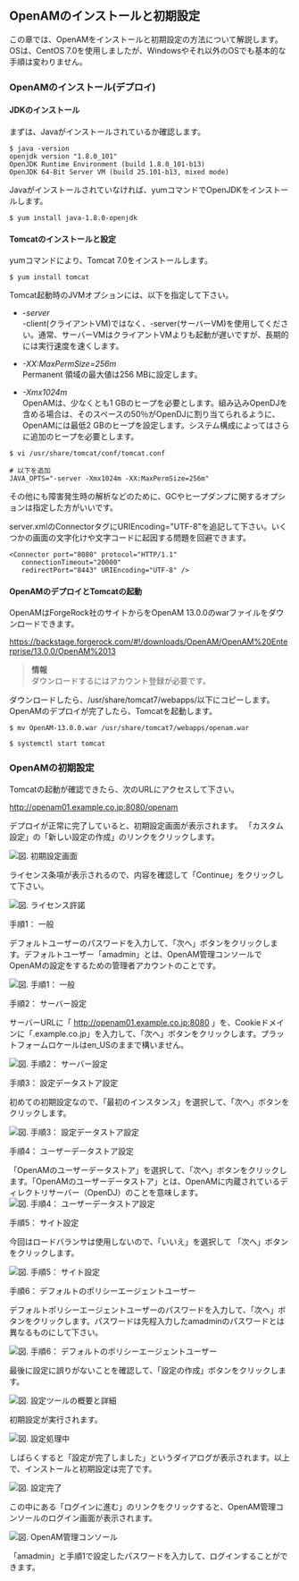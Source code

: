 ## OpenAMのインストールと初期設定

この章では、OpenAMをインストールと初期設定の方法について解説します。OSは、CentOS 7.0を使用しましたが、Windowsやそれ以外のOSでも基本的な手順は変わりません。

### OpenAMのインストール(デプロイ)

#### JDKのインストール

まずは、Javaがインストールされているか確認します。

```
$ java -version
openjdk version "1.8.0_101"
OpenJDK Runtime Environment (build 1.8.0_101-b13)
OpenJDK 64-Bit Server VM (build 25.101-b13, mixed mode)
```

Javaがインストールされていなければ、yumコマンドでOpenJDKをインストールします。

```
$ yum install java-1.8.0-openjdk
```

#### Tomcatのインストールと設定

yumコマンドにより、Tomcat 7.0をインストールします。

```
$ yum install tomcat
```

Tomcat起動時のJVMオプションには、以下を指定して下さい。

- *-server*  
    -client(クライアントVM)ではなく、-server(サーバーVM)を使用してください。通常、サーバーVMはクライアントVMよりも起動が遅いですが、長期的には実行速度を速くします。

- *-XX:MaxPermSize=256m*  
    Permanent 領域の最大値は256 MBに設定します。

- *-Xmx1024m*  
    OpenAMは、少なくとも1 GBのヒープを必要とします。組み込みOpenDJを含める場合は、そのスペースの50％がOpenDJに割り当てられるように、OpenAMには最低2 GBのヒープを設定します。システム構成によってはさらに追加のヒープを必要とします。

```
$ vi /usr/share/tomcat/conf/tomcat.conf

# 以下を追加
JAVA_OPTS="-server -Xmx1024m -XX:MaxPermSize=256m"
```

その他にも障害発生時の解析などのために、GCやヒープダンプに関するオプションは指定した方がいいです。

server.xmlのConnectorタグにURIEncoding="UTF-8"を追記して下さい。いくつかの画面の文字化けや文字コードに起因する問題を回避できます。

```
<Connector port="8080" protocol="HTTP/1.1"
   connectionTimeout="20000"
   redirectPort="8443" URIEncoding="UTF-8" />
```

#### OpenAMのデプロイとTomcatの起動

OpenAMはForgeRock社のサイトからをOpenAM 13.0.0のwarファイルをダウンロードできます。

https://backstage.forgerock.com/#!/downloads/OpenAM/OpenAM%20Enterprise/13.0.0/OpenAM%2013

> **情報**  
> ダウンロードするにはアカウント登録が必要です。

ダウンロードしたら、/usr/share/tomcat7/webapps/以下にコピーします。OpenAMのデプロイが完了したら、Tomcatを起動します。

```
$ mv OpenAM-13.0.0.war /usr/share/tomcat7/webapps/openam.war 

$ systemctl start tomcat
```

### OpenAMの初期設定

Tomcatの起動が確認できたら、次のURLにアクセスして下さい。

http://openam01.example.co.jp:8080/openam

デプロイが正常に完了していると、初期設定画面が表示されます。 「カスタム設定」の「新しい設定の作成」のリンクをクリックします。 

![図. 初期設定画面](images/Setup1.png)

ライセンス条項が表示されるので、内容を確認して「Continue」をクリックして下さい。

![図. ライセンス許諾](images/Setup2.png)

手順1： 一般

デフォルトユーザーのパスワードを入力して、「次へ」ボタンをクリックします。デフォルトユーザー「amadmin」とは、OpenAM管理コンソールでOpenAMの設定をするための管理者アカウントのことです。

![図. 手順1： 一般](images/Setup3.png)

手順2： サーバー設定

サーバーURLに「 http://openam01.example.co.jp:8080 」を、Cookieドメインに「.example.co.jp」を入力して、「次へ」ボタンをクリックします。プラットフォームロケールはen_USのままで構いません。

![図. 手順2： サーバー設定](images/Setup4.png)

手順3： 設定データストア設定

初めての初期設定なので、「最初のインスタンス」を選択して、「次へ」ボタンをクリックします。 

![図. 手順3： 設定データストア設定](images/Setup5.png)

手順4： ユーザーデータストア設定

「OpenAMのユーザーデータストア」を選択して、「次へ」ボタンをクリックします。「OpenAMのユーザーデータストア」とは、OpenAMに内蔵されているディレクトリサーバー（OpenDJ）のことを意味します。
　
![図. 手順4： ユーザーデータストア設定](images/Setup6.png)

手順5： サイト設定

今回はロードバランサは使用しないので、「いいえ」を選択して 「次へ」ボタンをクリックします。

![図. 手順5： サイト設定](images/Setup7.png)

手順6： デフォルトのポリシーエージェントユーザー

デフォルトポリシーエージェントユーザーのパスワードを入力して、「次へ」ボタンをクリックします。パスワードは先程入力したamadminのパスワードとは異なるものにして下さい。

![図. 手順6： デフォルトのポリシーエージェントユーザー](images/Setup8.png)

最後に設定に誤りがないことを確認して、「設定の作成」ボタンをクリックします。

![図. 設定ツールの概要と詳細](images/Setup9.png)

初期設定が実行されます。

![図. 設定処理中](images/Setup10.png)

しばらくすると「設定が完了しました」というダイアログが表示されます。以上で、インストールと初期設定は完了です。 

![図. 設定完了](images/Setup11.png)

この中にある「ログインに進む」のリンクをクリックすると、OpenAM管理コンソールのログイン画面が表示されます。

![図. OpenAM管理コンソール](images/Setup12.png)

「amadmin」と手順1で設定したパスワードを入力して、ログインすることができます。
